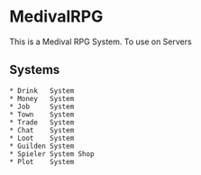 # MedivalRPG

This is a Medival RPG System. To use on Servers

## Systems

```
* Drink   System
* Money   System
* Job     System
* Town    System
* Trade   System
* Chat    System
* Loot    System
* Guilden System
* Spieler System Shop
* Plot    System
```
